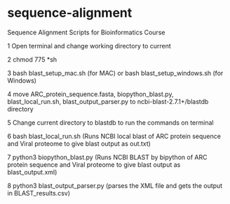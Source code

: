 # sequence-alignment
Sequence Alignment Scripts for Bioinformatics Course



1 	Open terminal and change working directory to current

2 	chmod 775 *sh

3 	bash blast_setup_mac.sh (for MAC) or bash blast_setup_windows.sh (for Windows)

4 	move ARC_protein_sequence.fasta, biopython_blast.py, blast_local_run.sh, blast_output_parser.py to ncbi-blast-2.7.1+/blastdb directory

5 	Change current directory to blastdb to run the commands on terminal

6 	bash blast_local_run.sh (Runs NCBI local blast of ARC protein sequence and Viral proteome to give blast output as out.txt)

7 	python3 biopython_blast.py (Runs NCBI BLAST by bipython of ARC protein sequence and Viral proteome to give blast output as blast_output.xml)

8 	python3 blast_output_parser.py (parses the XML file and gets the output in BLAST_results.csv)

